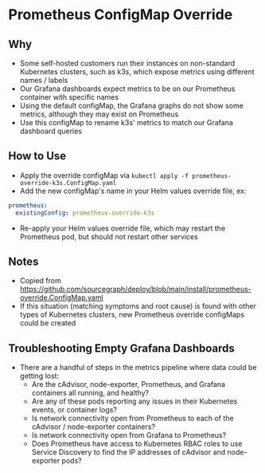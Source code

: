 # Prometheus ConfigMap Override

## Why

- Some self-hosted customers run their instances on non-standard Kubernetes clusters, such as k3s, which expose metrics using different names / labels
- Our Grafana dashboards expect metrics to be on our Prometheus container with specific names
- Using the default configMap, the Grafana graphs do not show some metrics, although they may exist on Prometheus
- Use this configMap to rename k3s' metrics to match our Grafana dashboard queries

## How to Use

- Apply the override configMap via `kubectl apply -f prometheus-override-k3s.ConfigMap.yaml`
- Add the new configMap's name in your Helm values override file, ex:
```yaml
prometheus:
  existingConfig: prometheus-override-k3s
```
- Re-apply your Helm values override file, which may restart the Prometheus pod, but should not restart other services

## Notes

- Copied from https://github.com/sourcegraph/deploy/blob/main/install/prometheus-override.ConfigMap.yaml
- If this situation (matching symptoms and root cause) is found with other types of Kubernetes clusters, new Prometheus override configMaps could be created

## Troubleshooting Empty Grafana Dashboards

- There are a handful of steps in the metrics pipeline where data could be getting lost:
    - Are the cAdvisor, node-exporter, Prometheus, and Grafana containers all running, and healthy?
    - Are any of these pods reporting any issues in their Kubernetes events, or container logs?
    - Is network connectivity open from Prometheus to each of the cAdvisor / node-exporter containers?
    - Is network connectivity open from Grafana to Prometheus?
    - Does Prometheus have access to Kubernetes RBAC roles to use Service Discovery to find the IP addresses of cAdvisor and node-exporter pods?